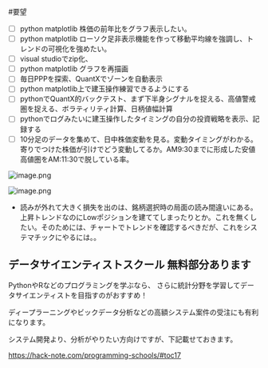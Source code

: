 <!--
title:   pythonで株を分析し、有利な売買局面を探す
tags:    Python,Quantx,VisualStudio,matplotlib,株
id:      7c984dc1b06474fc642a
private: false
-->
#要望
- [ ] python matplotlib 株価の前年比をグラフ表示したい。
- [ ] python matplotlib ローソク足非表示機能を作って移動平均線を強調し、トレンドの可視化を強めたい。
- [ ] visual studioでzip化、
- [ ] python matplotlib グラフを再描画
- [ ] 毎日PPPを探索、QuantXでゾーンを自動表示
- [ ] python matplotlib上で建玉操作練習できるようにする
- [ ] pythonでQuantX的バックテスト、まず下半身シグナルを捉える、高値警戒圏を捉える、ボラティリティ計算、日柄値幅計算
- [ ] pythonでログみたいに建玉操作したタイミングの自分の投資戦略を表示、記録する
- [ ] 10分足のデータを集めて、日中株価変動を見る。変動タイミングがわかる。寄りでつけた株価が引けでどう変動してるか。AM9:30までに形成した安値高値圏をAM:11:30で脱している率。

![image.png](https://qiita-image-store.s3.ap-northeast-1.amazonaws.com/0/68348/98aa6a5b-d3f7-25aa-88ac-159b3c3bdce8.png)

![image.png](https://qiita-image-store.s3.ap-northeast-1.amazonaws.com/0/68348/4de6a837-acda-5dec-0bf3-4ff8d4ec162d.png)

- 読みが外れて大きく損失を出のは、銘柄選択時の局面の読み間違いにある。上昇トレンドなのにLowポジションを建ててしまったりとか。これを無くしたい。そのためには、チャートでトレンドを確認するべきだが、これをシステマチックにやるには。。

## データサイエンティストスクール 無料部分あります
PythonやRなどのプログラミングを学ぶなら、
さらに統計分野を学習してデータサイエンティストを目指すのがおすすめ！

ディープラーニングやビックデータ分析などの高額システム案件の受注にも有利になります。

システム開発より、分析がやりたい方向けですが、下記載せておきます。

https://hack-note.com/programming-schools/#toc17
 
